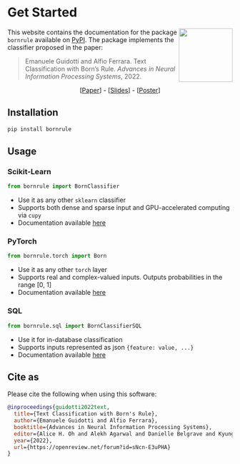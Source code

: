 # Get Started

<style>
  @media (max-width: 767px) {
    .hidden-mobile {
      display: none;
    }
  }
</style>

<img 
    class="hidden-mobile" 
    style="float:right; height:120px" 
    src="https://upload.wikimedia.org/wikipedia/en/thumb/0/08/Logo_for_Conference_on_Neural_Information_Processing_Systems.svg/1200px-Logo_for_Conference_on_Neural_Information_Processing_Systems.svg.png" 
/>

This website contains the documentation for the package `bornrule` available on [PyPI](https://pypi.org/project/bornrule/).
The package implements the classifier proposed in the paper:

> Emanuele Guidotti and Alfio Ferrara. Text Classification with Born’s Rule. *Advances in Neural Information Processing Systems*, 2022.

<div align="center">
  [<a href="https://openreview.net/pdf?id=sNcn-E3uPHA">Paper</a>] - 
  [<a href="https://nips.cc/media/neurips-2022/Slides/54723.pdf">Slides</a>] - 
  [<a href="https://nips.cc/media/PosterPDFs/NeurIPS%202022/8d7628dd7a710c8638dbd22d4421ee46.png">Poster</a>]
</div>

## Installation

```bash
pip install bornrule
```

## Usage

### Scikit-Learn

```py
from bornrule import BornClassifier
```

- Use it as any other `sklearn` classifier
- Supports both dense and sparse input and GPU-accelerated computing via `cupy`
- Documentation available [here](https://bornrule.eguidotti.com/sklearn/)

### PyTorch

```py
from bornrule.torch import Born
```

- Use it as any other `torch` layer
- Supports real and complex-valued inputs. Outputs probabilities in the range [0, 1]
- Documentation available [here](https://bornrule.eguidotti.com/pytorch/)

### SQL

```py
from bornrule.sql import BornClassifierSQL
```

- Use it for in-database classification
- Supports inputs represented as json `{feature: value, ...}`
- Documentation available [here](https://bornrule.eguidotti.com/sql/)

## Cite as

Please cite the following when using this software:

```bibtex
@inproceedings{guidotti2022text,
  title={Text Classification with Born's Rule},
  author={Emanuele Guidotti and Alfio Ferrara},
  booktitle={Advances in Neural Information Processing Systems},
  editor={Alice H. Oh and Alekh Agarwal and Danielle Belgrave and Kyunghyun Cho},
  year={2022},
  url={https://openreview.net/forum?id=sNcn-E3uPHA}
}
```

